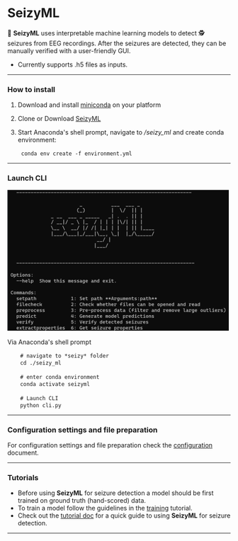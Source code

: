 # SeizyML
:snake: **SeizyML** uses interpretable machine learning models to detect :detective: seizures from EEG recordings.
After the seizures are detected, they can be manually verified with a user-friendly GUI.

- Currently supports .h5 files as inputs.

---

### How to install
1) Download and install [miniconda](https://docs.conda.io/en/latest/miniconda.html) on your platform
2) Clone or Download [SeizyML](https://github.com/neurosimata/seizy_ml/)
3) Start Anaconda's shell prompt, navigate to */seizy_ml* and create conda environment:

        conda env create -f environment.yml
        
---

### Launch CLI
<img src="docs/cli.png" width="500">

Via Anaconda's shell prompt

        # navigate to *seizy* folder
        cd ./seizy_ml
        
        # enter conda environment
        conda activate seizyml

        # Launch CLI
        python cli.py

---  

### Configuration settings and file preparation
For configuration settings and file preparation check the [configuration](docs/configuration.md) document.

---
        
### Tutorials
- Before using **SeizyML** for seizure detection a model should be first trained on ground truth (hand-scored) data.
- To train a model follow the guidelines in the [training](docs/training.md) tutorial.
- Check out the [tutorial doc](docs/tutorial.md) for a quick guide to using **SeizyML** for seizure detection.

---
